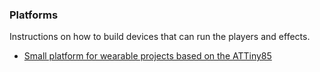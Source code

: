 ### Platforms

Instructions on how to build devices that can run the players and effects.

* [Small platform for wearable projects based on the ATTiny85](attiny85/README.md)

